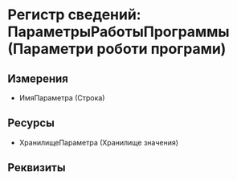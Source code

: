 ﻿# Регистр сведений: ПараметрыРаботыПрограммы (Параметри роботи програми)

## Измерения

- ИмяПараметра (Строка)

## Ресурсы

- ХранилищеПараметра (Хранилище значения)

## Реквизиты


